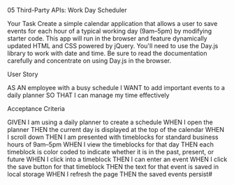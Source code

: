 05 Third-Party APIs: Work Day Scheduler

Your Task
Create a simple calendar application that allows a user to save events for each hour of a typical working day (9am–5pm) by modifying starter code. This app will run in the browser and feature dynamically updated HTML and CSS powered by jQuery.
You'll need to use the Day.js library to work with date and time. Be sure to read the documentation carefully and concentrate on using Day.js in the browser.

User Story

AS AN employee with a busy schedule
I WANT to add important events to a daily planner
SO THAT I can manage my time effectively



Acceptance Criteria

GIVEN I am using a daily planner to create a schedule
WHEN I open the planner
THEN the current day is displayed at the top of the calendar
WHEN I scroll down
THEN I am presented with timeblocks for standard business hours of 9am&ndash;5pm
WHEN I view the timeblocks for that day
THEN each timeblock is color coded to indicate whether it is in the past, present, or future
WHEN I click into a timeblock
THEN I can enter an event
WHEN I click the save button for that timeblock
THEN the text for that event is saved in local storage
WHEN I refresh the page
THEN the saved events persist#
